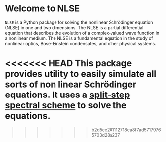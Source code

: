 # Welcome to NLSE

`NLSE` is a Python package for solving the nonlinear Schrödinger equation (NLSE) in one and two dimensions. The NLSE is a partial differential equation that describes the evolution of a complex-valued wave function in a nonlinear medium. The NLSE is a fundamental equation in the study of nonlinear optics, Bose-Einstein condensates, and other physical systems.

<<<<<<< HEAD
This package provides utility to easily simulate all sorts of non linear Schrödinger equations. It uses a [split-step spectral scheme](https://en.wikipedia.org/wiki/Split-step_method) to solve the equations.
=======
>>>>>>> b2d5ce201112718ea8f7ad57179765703d28a237

